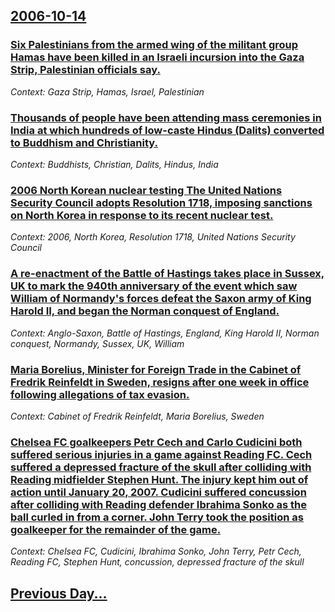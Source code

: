 ## [2006-10-14](/news/2006/10/14/index.md)

### [ Six Palestinians from the armed wing of the militant group Hamas have been killed in an Israeli incursion into the Gaza Strip, Palestinian officials say. ](/news/2006/10/14/six-palestinians-from-the-armed-wing-of-the-militant-group-hamas-have-been-killed-in-an-israeli-incursion-into-the-gaza-strip-palestinian.md)
_Context: Gaza Strip, Hamas, Israel, Palestinian_

### [ Thousands of people have been attending mass ceremonies in India at which hundreds of low-caste Hindus (Dalits) converted to Buddhism and Christianity. ](/news/2006/10/14/thousands-of-people-have-been-attending-mass-ceremonies-in-india-at-which-hundreds-of-low-caste-hindus-dalits-converted-to-buddhism-and-c.md)
_Context: Buddhists, Christian, Dalits, Hindus, India_

### [ 2006 North Korean nuclear testing The United Nations Security Council adopts Resolution 1718, imposing sanctions on North Korea in response to its recent nuclear test. ](/news/2006/10/14/2006-north-korean-nuclear-testingp-the-united-nations-security-council-adopts-resolution-1718-imposing-sanctions-on-north-korea-in-respons.md)
_Context: 2006, North Korea, Resolution 1718, United Nations Security Council_

### [ A re-enactment of the Battle of Hastings takes place in Sussex, UK to mark the 940th anniversary of the event which saw William of Normandy's forces defeat the Saxon army of King Harold II, and began the Norman conquest of England. ](/news/2006/10/14/a-re-enactment-of-the-battle-of-hastings-takes-place-in-sussex-uk-to-mark-the-940th-anniversary-of-the-event-which-saw-william-of-normandy.md)
_Context: Anglo-Saxon, Battle of Hastings, England, King Harold II, Norman conquest, Normandy, Sussex, UK, William_

### [ Maria Borelius, Minister for Foreign Trade in the Cabinet of Fredrik Reinfeldt in Sweden, resigns after one week in office following allegations of tax evasion. ](/news/2006/10/14/maria-borelius-minister-for-foreign-trade-in-the-cabinet-of-fredrik-reinfeldt-in-sweden-resigns-after-one-week-in-office-following-allega.md)
_Context: Cabinet of Fredrik Reinfeldt, Maria Borelius, Sweden_

### [ Chelsea FC goalkeepers Petr Cech and Carlo Cudicini both suffered serious injuries in a game against Reading FC. Cech suffered a depressed fracture of the skull after colliding with Reading midfielder Stephen Hunt. The injury kept him out of action until January 20, 2007. Cudicini suffered concussion after colliding with Reading defender Ibrahima Sonko as the ball curled in from a corner. John Terry took the position as goalkeeper for the remainder of the game.](/news/2006/10/14/chelsea-fc-goalkeepers-petr-aech-and-carlo-cudicini-both-suffered-serious-injuries-in-a-game-against-reading-fc-cech-suffered-a-depressed.md)
_Context: Chelsea FC, Cudicini, Ibrahima Sonko, John Terry, Petr Cech, Reading FC, Stephen Hunt, concussion, depressed fracture of the skull_

## [Previous Day...](/news/2006/10/13/index.md)

